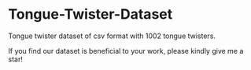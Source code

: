 # Tongue-Twister-Dataset
Tongue twister dataset of csv format with 1002 tongue twisters.

If you find our dataset is beneficial to your work, please kindly give me a star!
